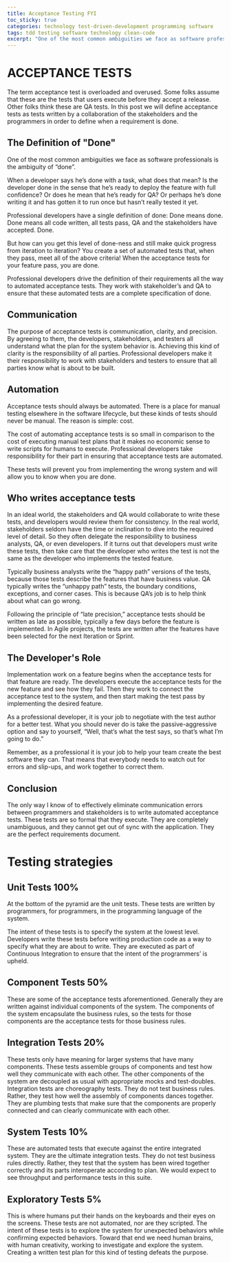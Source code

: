 ```yaml
---
title: Acceptance Testing FYI
toc_sticky: true
categories: technology test-driven-development programming software
tags: tdd testing software technology clean-code
excerpt: "One of the most common ambiguities we face as software professionals is the ambiguity of “done”."
---
```


# ACCEPTANCE TESTS
The term acceptance test is overloaded and overused.
Some folks assume that these are the tests that users execute before they accept a release.
Other folks think these are QA tests.
In this post we will define acceptance tests as tests written by a collaboration of the stakeholders and the programmers in order to define when a requirement is done.

## The Definition of "Done"

One of the most common ambiguities we face as software professionals is the ambiguity of “done”.

When a developer says he’s done with a task, what does that mean?
Is the developer done in the sense that he’s ready to deploy the feature with full confidence?
Or does he mean that he’s ready for QA?
Or perhaps he’s done writing it and has gotten it to run once but hasn’t really tested it yet.

Professional developers have a single definition of done: Done means done.
Done means all code written, all tests pass, QA and the stakeholders have accepted.
Done.


But how can you get this level of done-ness and still make quick progress from iteration to iteration? You create a set of automated tests that, when they pass, meet all of the above criteria! When the acceptance tests for your feature pass, you are done.

Professional developers drive the definition of their requirements all the way to automated acceptance tests.
They work with stakeholder’s and QA to ensure that these automated tests are a complete specification of done.


## Communication
The purpose of acceptance tests is communication, clarity, and precision.
By agreeing to them, the developers, stakeholders, and testers all understand what the plan for the system behavior is.
Achieving this kind of clarity is the responsibility of all parties.
Professional developers make it their responsibility to work with stakeholders and testers to ensure that all parties know what is about to be built.

## Automation
Acceptance tests should always be automated.
There is a place for manual testing elsewhere in the software lifecycle, but these kinds of tests should never be manual.
The reason is simple: cost.


The cost of automating acceptance tests is so small in comparison to the cost of executing manual test plans that it makes no economic sense to write scripts for humans to execute.
Professional developers take responsibility for their part in ensuring that acceptance tests are automated.

These tests will prevent you from implementing the wrong system and will allow you to know when you are done.


## Who writes acceptance tests

In an ideal world, the stakeholders and QA would collaborate to write these tests, and developers would review them for consistency.
In the real world, stakeholders seldom have the time or inclination to dive into the required level of detail.
So they often delegate the responsibility to business analysts, QA, or even developers.
If it turns out that developers must write these tests, then take care that the developer who writes the test is not the same as the developer who implements the tested feature.

Typically business analysts write the “happy path” versions of the tests, because those tests describe the features that have business value.
QA typically writes the “unhappy path” tests, the boundary conditions, exceptions, and corner cases.
This is because QA’s job is to help think about what can go wrong.




Following the principle of “late precision,” acceptance tests should be written as late as possible, typically a few days before the feature is implemented.
In Agile projects, the tests are written after the features have been selected for the next Iteration or Sprint.


## The Developer's Role
Implementation work on a feature begins when the acceptance tests for that feature are ready.
The developers execute the acceptance tests for the new feature and see how they fail.
Then they work to connect the acceptance test to the system, and then start making the test pass by implementing the desired feature.



As a professional developer, it is your job to negotiate with the test author for a better test.
What you should never do is take the passive-aggressive option and say to yourself, “Well, that’s what the test says, so that’s what I’m going to do.”

Remember, as a professional it is your job to help your team create the best software they can.
That means that everybody needs to watch out for errors and slip-ups, and work together to correct them.


## Conclusion
The only way I know of to effectively eliminate communication errors between programmers and stakeholders is to write automated acceptance tests.
These tests are so formal that they execute.
They are completely unambiguous, and they cannot get out of sync with the application.
They are the perfect requirements document.


# Testing strategies

## Unit Tests 100%

At the bottom of the pyramid are the unit tests.
These tests are written by programmers, for programmers, in the programming language of the system.

The intent of these tests is to specify the system at the lowest level.
Developers write these tests before writing production code as a way to specify what they are about to write.
They are executed as part of Continuous Integration to ensure that the intent of the programmers’ is upheld.

## Component Tests 50%
These are some of the acceptance tests aforementioned.
Generally they are written against individual components of the system.
The components of the system encapsulate the business rules, so the tests for those components are the acceptance tests for those business rules.

## Integration Tests 20%
These tests only have meaning for larger systems that have many components.
These tests assemble groups of components and test how well they communicate with each other.
The other components of the system are decoupled as usual with appropriate mocks and test-doubles.
Integration tests are choreography tests.
They do not test business rules. Rather, they test how well the assembly of components dances together.
They are plumbing tests that make sure that the components are properly connected and can clearly communicate with each other.

## System Tests  10%
These are automated tests that execute against the entire integrated system.
They are the ultimate integration tests.
They do not test business rules directly.
Rather, they test that the system has been wired together correctly and its parts interoperate according to plan.
We would expect to see throughput and performance tests in this suite.

## Exploratory Tests  5%
This is where humans put their hands on the keyboards and their eyes on the screens.
These tests are not automated, nor are they scripted.
The intent of these tests is to explore the system for unexpected behaviors while confirming expected behaviors.
Toward that end we need human brains, with human creativity, working to investigate and explore the system.
Creating a written test plan for this kind of testing defeats the purpose.
